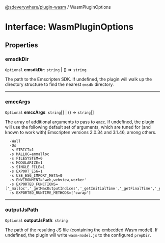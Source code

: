 [@sdeverywhere/plugin-wasm](../index.md) / WasmPluginOptions

# Interface: WasmPluginOptions

## Properties

### emsdkDir

 `Optional` **emsdkDir**: `string` \| () => `string`

The path to the Emscripten SDK.  If undefined, the plugin will walk up the directory
structure to find the nearest `emsdk` directory.

___

### emccArgs

 `Optional` **emccArgs**: `string`[] \| () => `string`[]

The array of additional arguments to pass to `emcc`.  If undefined, the plugin will
use the following default set of arguments, which are tuned for (and known to work
with) Emscripten versions 2.0.34 and 3.1.46, among others.
```
  -Wall
  -Os
  -s STRICT=1
  -s MALLOC=emmalloc
  -s FILESYSTEM=0
  -s MODULARIZE=1
  -s SINGLE_FILE=1
  -s EXPORT_ES6=1
  -s USE_ES6_IMPORT_META=0
  -s ENVIRONMENT='web,webview,worker'
  -s EXPORTED_FUNCTIONS=['_malloc','_getMaxOutputIndices','_getInitialTime','_getFinalTime','_getSaveper','_runModelWithBuffers']
  -s EXPORTED_RUNTIME_METHODS=['cwrap']
```

___

### outputJsPath

 `Optional` **outputJsPath**: `string`

The path of the resulting JS file (containing the embedded Wasm model).  If undefined,
the plugin will write `wasm-model.js` to the configured `prepDir`.
